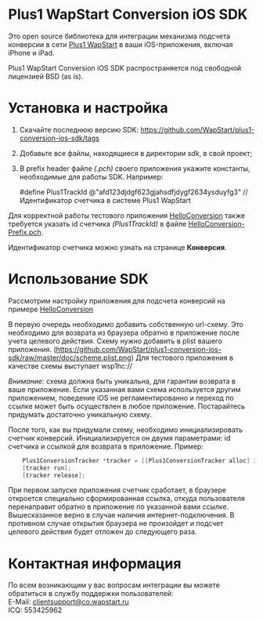 Plus1 WapStart Conversion iOS SDK
=================================

Это open source библиотека для интеграции механизма подсчета конверсии в сети [Plus1 WapStart](https://plus1.wapstart.ru) в ваши iOS-приложения, включая iPhone и iPad.

Plus1 WapStart Conversion iOS SDK распространяется под свободной лицензией BSD (as is).

# Установка и настройка

1. Скачайте последнюю версию SDK: https://github.com/WapStart/plus1-conversion-ios-sdk/tags
2. Добавьте все файлы, находящиеся в директории _sdk_, в свой проект;
3. В prefix header файле *(.pch)* своего приложения укажите константы, необходимые для работы SDK. Например:
    
    \#define Plus1TrackId @"afd123djdgf623gjahsdfjdygf2634ysduyfg3" // Идентификатор счетчика в системе Plus1 WapStart  
    

Для корректной работы тестового приложения [HelloConversion](https://github.com/WapStart/plus1-conversion-ios-sdk/blob/master/examples/HelloConversion/) также требуется указать id счетчика *(Plus1TrackId)* в файле [HelloConversion-Prefix.pch](https://github.com/WapStart/plus1-conversion-ios-sdk/blob/master/examples/HelloConversion/HelloConversion/HelloConversion-Prefix.pch).

Идентификатор счетчика можно узнать на странице **Конверсия**.

# Использование SDK

Рассмотрим настройку приложения для подсчета конверсий на примере [HelloConversion](https://github.com/WapStart/plus1-conversion-ios-sdk/blob/master/examples/HelloConversion/)

В первую очередь необходимо добавить собственную url-схему. Это необходимо для возврата из браузера обратно в приложение после учета целевого действия. Схему нужно добавить в plist вашего приложения. (https://github.com/WapStart/plus1-conversion-ios-sdk/raw/master/doc/scheme.plist.png)
Для тестового приложения в качестве схемы выступает wsp1hc://

*Внимание:* схема должна быть уникальна, для гарантии возврата в ваше приложение. Если указанная вами схема используется другим приложением, поведение iOS не регламентированно и переход по ссылке может быть осуществлен в любое приложение. Постарайтесь придумать достаточно уникальную схему.

После того, как вы придумали схему, необходимо инициализировать счетчик конверсий. Инициализируется он двумя параметрами: id счетчика и ссылкой для возврата в приложение. Пример:

```ObjectiveC
    Plus1ConversionTracker *tracker = [[Plus1ConversionTracker alloc] initWithTrackId:Plus1TrackId andCallbackUrl:@"wsp1hc://ru.wapstart.plus1.conversion.hello"];
    [tracker run];
    [tracker release];
```

При первом запуске приложения счетчик сработает, в браузере откроется специально сформированная ссылка, откуда пользователя перенаправит обратно в приложение по указанной вами ссылке. Вышесказанное верно в случае наличия интернет-подключения. В противном случае открытия браузера не произойдет и подсчет целевого действия будет отложен до следующего раза.

# Контактная информация
По всем возникающим у вас вопросам интеграции вы можете обратиться в службу поддержки пользователей:  
E-Mail: clientsupport@co.wapstart.ru  
ICQ: 553425962
